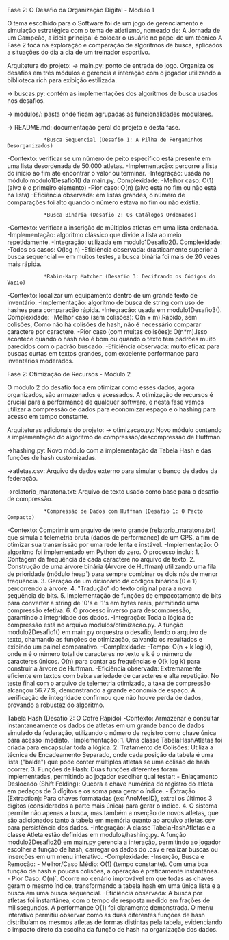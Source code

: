 Fase 2: O Desafio da Organização Digital - Modulo 1

O tema escolhido para o Software foi de um jogo de gerenciamento e simulação estratégica com o tema de atletismo, nomeado de:  A Jornada de um Campeão, a  ideia principal é colocar o usuário no papel de um técnico
A Fase 2 foca na exploração e comparação de algoritmos de busca, aplicados a situações do dia a dia de um treinador esportivo.

Arquitetura do projeto:
-> main.py: ponto de entrada do jogo. Organiza os desafios em três módulos e gerencia a interação com o jogador utilizando a biblioteca rich para exibição estilizada.

-> buscas.py: contém as implementações dos algoritmos de busca usados nos desafios.

-> modulos/: pasta onde ficam agrupadas as funcionalidades modulares.

-> README.md: documentação geral do projeto e desta fase.

                *Busca Sequencial (Desafio 1: A Pilha de Pergaminhos Desorganizados)
-Contexto: verificar se um número de peito específico está presente em uma lista desordenada de 50.000 atletas.
-Implementação: percorre a lista do início ao fim até encontrar o valor ou terminar.
-Integração: usada no módulo modulo1Desafio1() da main.py.
Complexidade:
-Melhor caso: O(1) (alvo é o primeiro elemento)
-Pior caso: O(n) (alvo está no fim ou não está na lista)
-Eficiência observada: em listas grandes, o número de comparações foi alto quando o número estava no fim ou não existia.

                *Busca Binária (Desafio 2: Os Catálogos Ordenados)
-Contexto: verificar a inscrição de múltiplos atletas em uma lista ordenada.
-Implementação: algoritmo clássico que divide a lista ao meio repetidamente.
-Integração: utilizada em modulo1Desafio2().
Complexidade:
-Todos os casos: O(log n)
-Eficiência observada: drasticamente superior à busca sequencial — em muitos testes, a busca binária foi mais de 20 vezes mais rápida.

                *Rabin-Karp Matcher (Desafio 3: Decifrando os Códigos do Vazio)
-Contexto: localizar um equipamento dentro de um grande texto de inventário.
-Implementação: algoritmo de busca de string com uso de hashes para comparação rápida.
-Integração: usada em modulo1Desafio3().
Complexidade:
-Melhor caso (sem colisões): O(n + m).Rápido, sem colisões, Como não há colisões de hash, não é necessário comparar caractere por caractere.
-Pior caso (com muitas colisões): O(n*m).Isso acontece quando o hash não é bom ou quando o texto tem padrões muito parecidos com o padrão buscado.
-Eficiência observada: muito eficaz para buscas curtas em textos grandes, com excelente performance para inventários moderados.


Fase 2: Otimização de Recursos - Módulo 2

O módulo 2 do desafio foca em otimizar como esses dados, agora organizados, são armazenados e acessados. A otimização de recursos é crucial para a performance de qualquer software, e nesta fase vamos utilizar a compressão de dados para economizar espaço e o hashing para acesso em tempo constante.

Arquiteturas adicionais do projeto:
-> otimizacao.py: Novo módulo contendo a implementação do algoritmo de compressão/descompressão de Huffman.

->hashing.py: Novo módulo com a implementação da Tabela Hash e das funções de hash customizadas.

->atletas.csv: Arquivo de dados externo para simular o banco de dados da federação.

->relatorio_maratona.txt: Arquivo de texto usado como base para o desafio de compressão.


                *Compressão de Dados com Huffman (Desafio 1: O Pacto Compacto)
-Contexto: Comprimir um arquivo de texto grande (relatorio_maratona.txt) que simula a telemetria bruta (dados de performance) de um GPS, a fim de otimizar sua transmissão por uma rede lenta e instável.
-Implementação: O algoritmo foi implementado em Python do zero. O processo inclui:
    1. Contagem da frequência de cada caractere no arquivo de texto.
    2. Construção de uma árvore binária (Árvore de Huffman) utilizando uma fila de prioridade (módulo heap`) para sempre combinar os dois nós de menor frequência.
    3. Geração de um dicionário de códigos binários (0 e 1) percorrendo a árvore.
    4. "Tradução" do texto original para a nova sequência de bits.
    5. Implementação de funções de empacotamento de bits para converter a string de '0's e '1's em bytes reais, permitindo uma compressão efetiva.
    6. O processo inverso para descompressão, garantindo a integridade dos dados.
-Integração: Toda a lógica de compressão está no arquivo modulos/otimizacao.py. A função modulo2Desafio1() em main.py orquestra o desafio, lendo o arquivo de texto, chamando as funções de otimização, salvando os resultados e exibindo um painel comparativo.
-Complexidade:
    -Tempo: O(n + k log k), onde n é o número total de caracteres no texto e k é o número de caracteres únicos. O(n) para contar as frequências e O(k log k) para construir a árvore de Huffman.
-Eficiência observada: Extremamente eficiente em textos com baixa variedade de caracteres e alta repetição. No teste final com o arquivo de telemetria otimizado, a taxa de compressão alcançou 56.77%, demonstrando a grande economia de espaço. A verificação de integridade confirmou que não houve perda de dados, provando a robustez do algoritmo.



Tabela Hash (Desafio 2: O Cofre Rápido)
-Contexto: Armazenar e consultar instantaneamente os dados de atletas em um grande banco de dados simulado da federação, utilizando o número de registro como chave única para acesso imediato.
-Implementação:
    1. Uma classe TabelaHashAtletas foi criada para encapsular toda a lógica.
    2. Tratamento de Colisões: Utiliza a técnica de Encadeamento Separado, onde cada posição da tabela é uma lista ("balde") que pode conter múltiplos atletas se uma colisão de hash ocorrer.
    3. Funções de Hash: Duas funções diferentes foram implementadas, permitindo ao jogador escolher qual testar:
        - Enlaçamento Deslocado (Shift Folding): Quebra a chave numérica do registro do atleta em pedaços de 3 dígitos e os soma para gerar o índice.
        - Extração (Extraction): Para chaves formatadas (ex: AnoMesID), extrai os últimos 3 dígitos (considerados a parte mais única) para gerar o índice.
    4. O sistema permite não apenas a busca, mas também a nserção de novos atletas, que são adicionados tanto à tabela em memória quanto ao arquivo atletas.csv para persistência dos dados.
-Integração: A classe TabelaHashAtletas e a classe Atleta estão definidas em modulos/hashing.py. A função modulo2Desafio2() em main.py gerencia a interação, permitindo ao jogador escolher a função de hash, carregar os dados do .csv e realizar buscas ou inserções em um menu interativo.
-Complexidade:
    -Inserção, Busca e Remoção:
        - Melhor/Caso Médio: O(1) (tempo constante). Com uma boa função de hash e poucas colisões, a operação é praticamente instantânea.
        - Pior Caso: O(n)`. Ocorre no cenário improvável em que todas as chaves geram o mesmo índice, transformando a tabela hash em uma única lista e a busca em uma busca sequencial.
-Eficiência observada: A busca por atletas foi instantânea, com o tempo de resposta medido em frações de milissegundos. A performance O(1) foi claramente demonstrada. O menu interativo permitiu observar como as duas diferentes funções de hash distribuíam os mesmos atletas de formas distintas pela tabela, evidenciando o impacto direto da escolha da função de hash na organização dos dados.